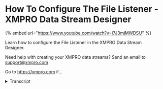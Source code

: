 # How To Configure The File Listener - XMPRO Data Stream Designer
{% embed url="https://www.youtube.com/watch?v=i7J3mjMWDSU" %}



Learn how to configure the File Listener in the XMPRO Data Stream Designer. 

Need help with creating your XMPRO data streams? Send an email to support@xmpro.com 

Go to https://xmpro.com if...
<details>
<summary>Transcript</summary>Learn how to configure the File Listener in the XMPRO Data Stream Designer. 

Need help with creating your XMPRO data streams? Send an email to support@xmpro.com 

Go to https://xmpro.com if...
when we are they to do here is look at

how to set up and configure the fireless

in the agent the purpose of this agent

is to monitor directory for files for

example I have a directory year that I

want to monitor which is a folder called

sensor readings that is located on my

desktop I also have an archive folder in

this folder which I will explain in a

second now let's go to test room

designer to set up this agent go to the

toolbox and search for file you will

find it under listeners click on the

agent and drag it to the canvas note

that a default name has been given to

this agent to rename this agent click on

the white space and start typing click

somewhere else on the canvas and click

Save to configure this agent

double-click on it first make sure you

using the correct collection if you'd

like to change this just elect another

collection from the drop-down next you

need to set your polling interval if I

leave this as 10 it will check the

directory for files or changes every 10

seconds then you'll see there's a target

directory path field on this form which

you need to fall in this is the path to

the directory you want to monitor if

you'd like to include such direct trees

in this directory which needs to be

monitored select the check box then you

need to specify your search pattern

which is helpful if you want to narrow

down the type of files you want to

monitor for example if I just want to

monitor CSV files I'm going to change

this to start at CSV lastly you need to

specify your archive directory path

which is the directory to the archive

folder that I mentioned before where

files will be moved once detected

click apply and click Save to run your

stream click on publish to view the live

data click on live view select your file

agent and click Save

as you can see the father I've pasted in

here has been moved to the archive

territory in a live view expand the page

by clicking on maximize and you can see

the data record that has come through
</details>